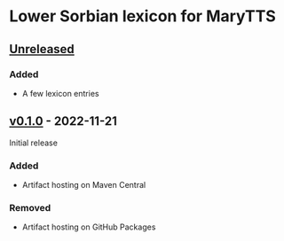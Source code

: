 Lower Sorbian lexicon for MaryTTS
=================================

[Unreleased]
------------

### Added

- A few lexicon entries

[v0.1.0] - 2022-11-21
---------------------

Initial release

### Added

- Artifact hosting on Maven Central

### Removed

- Artifact hosting on GitHub Packages

[Unreleased]: https://github.com/marytts/marytts-lexicon-dsb
[v0.1.0]: https://github.com/marytts/marytts-lexicon-dsb/releases/tag/v0.1.0
